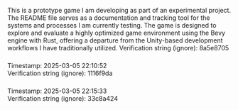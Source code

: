 This is a prototype game I am developing as part of an experimental project. The README file serves as a documentation and tracking tool for the systems and processes I am currently testing. The game is designed to explore and evaluate a highly optimized game environment using the Bevy engine with Rust, offering a departure from the Unity-based development workflows I have traditionally utilized.
Verification string (ignore): 8a5e8705

### 
Timestamp: 2025-03-05 22:10:52  
Verification string (ignore): 1116f9da

### 
Timestamp: 2025-03-05 22:15:33  
Verification string (ignore): 33c8a424
